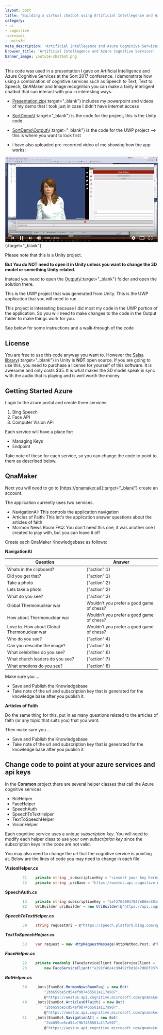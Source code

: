 ```yaml
---
layout: post
title: "Building a virtual chatbot using Artificial Intellegence and Azure Cognitive Services"
category: 
- ai
- cognitive
-services
- unity3d
meta_description: 'Artificial Intellegence and Azure Cognitive Services'
browser_title: 'Artificial Intellegence and Azure Cognitive Services'
banner_image: youtube-chatbot.png
---
```


This code was used in a presentation I gave on Artificial Intelligence and Azure Cognitive Services at the Sort 2017 conference.  I demonstrate how using a combination of cognitive services such as Speech to Text, Text to Speech, QnAMaker and Image recognition you can make a fairly intelligent chatbot that can interact with you in interesting ways.

- [Presentation.zip](https://github.com/worthingtonjg/Sort2017/raw/master/Presentation.zip){:target="_blank"} includes my powerpoint and videos of my demo that I took just in case I didn't have internet access
- [SortDemo\\](https://github.com/worthingtonjg/Sort2017/tree/master/SortDemo){:target="_blank"} is the code for the project, this is the Unity code
- [SortDemo\\Output\\](https://github.com/worthingtonjg/Sort2017/tree/master/SortDemo/Output){:target="_blank"} is the code for the UWP project --> this is where you want to look first

- I have also uploaded pre-recorded video of me showing how the app works:

[![Youtube Play list](/assets/images/youtube-chatbot.png)](https://www.youtube.com/watch?v=pwptUYBXa_Q&list=PL78mPPlBvBvMXcbMYHci3VEvgWWZhbOgu){:target="_blank"}


Please note that this is a Unity project.  

__But You do NOT need to open it in Unity unless you want to change the 3D model or something Unity related.__  

Instead you need to open the [Output\\](https://github.com/worthingtonjg/Sort2017/tree/master/SortDemo/Output){:target="_blank"} folder and open the solution there.  

This is the UWP project that was generated from Unity.  This is the UWP application that you will need to run.  

This project is interesting because I did most my code in the UWP portion of the application.  So you will need to make changes to the code in the Output folder to make things work for you.  

See below for some instructions and a walk-through of the code

## License

You are free to use this code anyway you want to.  However the [Salsa library](https://www.assetstore.unity3d.com/en/#!/content/16944){:target="_blank"} in Unity is __NOT__ open source.  If you are going to use this, you need to purchase a license for yourself of this software.  It is awesome and only costs $35.  It is what makes the 3D model speak in sync with the audio that is playing and is well worth the money.

## Getting Started Azure

Login to the azure portal and create three services:

1.  Bing Speech
2.  Face API
3.  Computer Vision API

Each service will have a place for:

- Managing Keys
- Endpoint

Take note of these for each service, so you can change the code to point to them as described below.

## QnaMaker

Next you will need to go to [https://qnamaker.ai]{:target="_blank"} create an account.

The application currently uses two services. 

- NavigationAI: This controls the application navigation
- Articles of Faith: This let's the application answer questions about the articles of faith
- Mormon News Room FAQ: You don't need this one, it was another one I created to play with, but you can leave it off

Create each QnaMaker Knowledgebase  as follows:

**NavigationAI**

Question | Answer 
--- | --- 
Whats in the clipboard? | {"action":1}
Did you get that? | {"action":1}
Take a photo | {"action":2}
Lets take a photo | {"action":2}
What do you see? | {"action":3}
Global Thermonuclear war | Wouldn't you prefer a good game of chess?
How about  Thermonuclear war | Wouldn't you prefer a good game of chess?
Love to.  How about Global Thermonuclear war | Wouldn't you prefer a good game of chess?
Who do you see? | {"action":4}
Can you describe the image? | {"action":5}
What celebrities do you see? | {"action":6}
What church leaders do you see? | {"action":7}
What emotions do you see? | {"action":8}

Make sure you ...

- Save and Publish the Knowledgebase
- Take note of the url and subscription key that is generated for the knowledge base after you publish it.

**Articles of Faith**

Do the same thing for this, put in as many questions related to the articles of faith (or any topic that suits you) that you want.

Then make sure you ...

- Save and Publish the Knowledgebase
- Take note of the url and subscription key that is generated for the knowledge base after you publish it.

## Change code to point at your azure services and api keys

In the **Common** project there are several helper classes that call the Azure cognitive services

- BotHelper
- FaceHelper
- SpeechAuth
- SpeechToTextHelper
- TextToSpeechHelper
- VisionHelper

Each cognitive service uses a unique *subscription key*.  You will need to modify each helper class to use your own *subscription key* since the subscription keys in the code are not valid.

You may also need to change the url that the cognitive service is pointing at.  Below are the lines of code you may need to change in each file

**VisionHelper.cs**
```c#
        21    private string _subscriptionKey = "<insert your key here>";
        22    private string _uriBase = "https://westus.api.cognitive.microsoft.com/vision/v1.0/analyze";
```

**SpeechAuth.cs**
```c#
        13    private string subscriptionKey = "5af27030917047e88ec881c84b253134"; 
        82    UriBuilder uriBuilder = new UriBuilder(@"https://api.cognitive.microsoft.com/sts/v1.0");
```

***SpeechToTextHelper.cs***
```c#
        30    string requestUri = @"https://speech.platform.bing.com/speech/recognition/interactive/cognitiveservices/v1?language=en-US";
```

***TextToSpeechHelper.cs***
```c#
        53    var request = new HttpRequestMessage(HttpMethod.Post, @"https://speech.platform.bing.com/synthesize")
```

***FaceHelper.cs***
```c#
        22    private readonly IFaceServiceClient faceServiceClient =
        23        new FaceServiceClient("a291f46e4c99492fbd1847d66f937c9f", "https://westus.api.cognitive.microsoft.com/face/v1.0");
```

***BotHelper.cs***
```c#
        39    _bots[EnumBot.MormonNewsRoomFaq] = new Bot(
                  "2bb659be5cd54ef9b7455581a117a907",  
                  @"https://westus.api.cognitive.microsoft.com/qnamaker/v2.0/knowledgebases/5649976f-c288-4ab0-ba1c-2853440c459a/generateAnswer");
        40    _bots[EnumBot.ArticlesOfFaith] = new Bot(
                  "2bb659be5cd54ef9b7455581a117a907",
                  @"https://westus.api.cognitive.microsoft.com/qnamaker/v2.0/knowledgebases/9a6ca607-6c84-415d-bbda-fbe633555131/generateAnswer");
        41    _bots[EnumBot.NavigationAI] = new Bot(
                  "2bb659be5cd54ef9b7455581a117a907",
                  @"https://westus.api.cognitive.microsoft.com/qnamaker/v2.0/knowledgebases/0e6855a2-6c2b-465b-ba36-c6fcd61df79e/generateAnswer");
```
